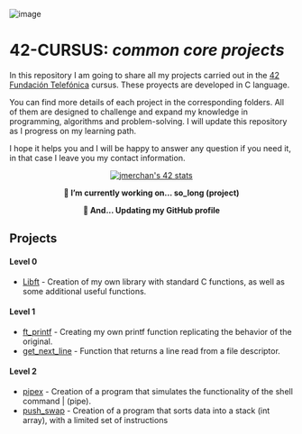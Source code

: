 ![image](https://user-images.githubusercontent.com/121127625/225287299-03e4439a-0d20-4fac-9673-e7802da8e165.png)

# 42-CURSUS: *common core projects*

In this repository I am going to share all my projects carried out in the [42 Fundación Telefónica](https://www.fundaciontelefonica.com/empleabilidad/campus-42/) cursus.
These proyects are developed in C language.

You can find more details of each project in the corresponding folders. All of them are designed to challenge and expand my knowledge in programming, algorithms and problem-solving. I will update this repository as I progress on my learning path.


I hope it helps you and I will be happy to answer any question if you need it, in that case I leave you my contact information.

<p align="center">
    <a href="https://github.com/oakoudad/badge42">
      <img src="https://badge.mediaplus.ma/colorfulwaves/jmerchan?1337Badge=off&UM6P=off" alt="jmerchan's 42 stats" />
    </a>
</p>

<p align="center">
    <b>
        🔭 I’m currently working on... so_long (project)
     </b>   
</p>
<p align="center">
    <b>
        🏃 And... Updating my GitHub profile 
</b>   
</p>

## Projects

#### Level 0
* [Libft](https://github.com/hecikmc/libft-42cursus/tree/9df714536dec165a948e79903481f226e1510e56) - Creation of my own library with standard C functions, as well as some additional useful functions.

#### Level 1
* [ft_printf](https://github.com/hecikmc/ft_printf-42cursus) - Creating my own printf function replicating the behavior of the original.
* [get_next_line](https://github.com/hecikmc/get_next_line-42cursus/tree/cad7fbb3156e21f87c18a54a080ba28a3c6e6458) - Function that returns a line read from a file descriptor.

#### Level 2
* [pipex](https://github.com/hecikmc/pipex-42cursus) - Creation of a program that simulates the functionality of the shell command | (pipe).
* [push_swap](https://github.com/hecikmc/push_swap-42Cursus/tree/4b4c4a558b960b88c3e7ca3262bfca747563bd42) - Creation of a program that sorts data into a stack (int array), with a limited set of instructions
